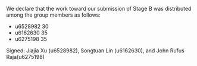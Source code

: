 We declare that the work toward our submission of Stage B was distributed among the group members as follows:

* u6528982 30
* u6162630 35
* u6275198 35

Signed: Jiajia Xu (u6528982), Songtuan Lin (u6162630), and John Rufus Raja(u6275198)
